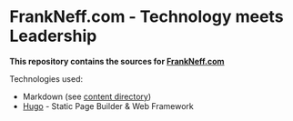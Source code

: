 FrankNeff.com - Technology meets Leadership
===========================================

**This repository contains the sources for [FrankNeff.com](https://www.frankneff.com)**

Technologies used:

- Markdown (see [content directory](./content))
- [Hugo](https://gohugo.io/) - Static Page Builder & Web Framework